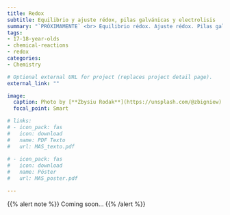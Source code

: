 ```yaml
---
title: Redox
subtitle: Equilibrio y ajuste rédox, pilas galvánicas y electrolisis
summary: "`PRÓXIMAMENTE` <br> Equilibrio rédox. Ajuste rédox. Pilas galvánicas. Electrolisis."
tags:
- 17-18-year-olds
- chemical-reactions
- redox
categories:
- Chemistry

# Optional external URL for project (replaces project detail page).
external_link: ""

image:
  caption: Photo by [**Zbysiu Rodak**](https://unsplash.com/@zbigniew) on [Unsplash](https://unsplash.com)
  focal_point: Smart

# links:
# - icon_pack: fas
#   icon: download
#   name: PDF Texto
#   url: MAS_texto.pdf
  
# - icon_pack: fas
#   icon: download
#   name: Póster
#   url: MAS_poster.pdf

---
```


{{% alert note %}}
Coming soon...
{{% /alert %}}